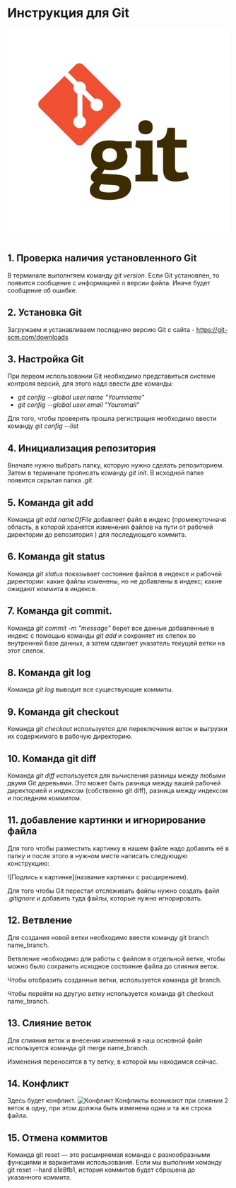 # Инструкция для Git
![Логотип Git](gitLogo.jpg)
## 1. Проверка наличия установленного Git

В терминале выполнгяем команду *git version*.
Если Git установлен, то появится сообщение с информацией о версии файла.
Иначе будет сообщение об ошибке.

## 2. Установка Git

Загружаем и устанавливаем последнию версию Git с сайта - <https://git-scm.com/downloads>

## 3. Настройка Git

При первом использовании Git необходимо представиться системе контроля версий, для этого надо ввести две команды:

- *git config --global user.name "Yournname"*
- *git config --global user.email "Youremail"*

Для того, чтобы проверить прошла регистрация необходимо ввести команду *git config --list*

## 4. Инициализация репозитория 
Вначале нужно выбрать папку, которую нужно сделать репозиторием. Затем в терминале прописать команду *git init*. 
В исходной папке появится скрытая папка *.git*.

## 5. Команда git add 
Команда *git add nameOfFile* добавлеет файл в индекс (промежуточначя область, в которой хранятся изменения файлов на пути от рабочей директории до репозитория ) для последующего коммита. 

## 6. Команда git status

Команда *git status* показывает состояние файлов в индексе и рабочей директории: какие файлы изменены, но не добавлены в индекс; какие ожидают коммита в индексе.

## 7. Команда git commit.
Команда *git commit -m "message"* берет все данные добавленные в индекс с помощью команды *git add* и сохраняет их слепок во внутренней базе данных, а затем сдвигает указатель текущей ветки на этот слепок.

## 8. Команда git log 
 
Команда *git log* выводит все существующие коммиты.
## 9. Команда git checkout
Команда *git checkout* используется для переключения веток и выгрузки их содержимого в рабочую директорию.
## 10. Команда git diff
Команда *git diff* используется для вычисления разницы между любыми двумя Git деревьями. Это может быть разница между вашей рабочей директорией и индексом (собственно git diff), разница между индексом и последним коммитом.
## 11. добавление картинки и игнорирование файла

Для того чтобы разместить картинку в нашем файле надо добавить её в папку и после этого в нужном месте написать следующую конструкцию:

![Подпись к картинке](название картинки с расщирением).

Для того чтобы Git перестал отслеживать файлы нужно создать файл *.gitignore* и добавить туда файлы, которые нужно игнорировать.
## 12. Ветвление
Для создания новой ветки необходимо ввести команду git branch name_branch.

Ветвление необходимо для работы с файлом в отдельной ветке, чтобы можно было сохранить исходное состояние файла до слияния веток.

Чтобы отобразить созданные ветки, используется команда git branch.

Чтобы перейти на другую ветку используется команда git checkout name_branch. 
## 13. Слияние веток 

Для слияния веток и внесения изменений в наш основной файл используется команда git merge name_branch.

Изменения переносятся в ту ветку, в которой мы находимся сейчас.
## 14. Конфликт
Здесь будет конфликт.
![Конфликт](conflict.jpg)
Конфликты возникают при слиянии 2 веток в одну, при этом должна быть изменена одна и та же строка файла.
## 15. Отмена коммитов
Команда git reset — это расширяемая команда с разнообразными функциями и вариантами использования. Если мы выполним команду git reset --hard a1e8fb1, история коммитов будет сброшена до указанного коммита.